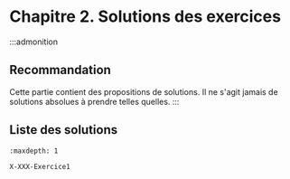 # Chapitre 2. Solutions des exercices

:::admonition 

## Recommandation
Cette partie contient des propositions de solutions. Il ne s'agit jamais de solutions absolues à prendre telles quelles.
:::

## Liste des solutions

```{toctree}
:maxdepth: 1

X-XXX-Exercice1

```



